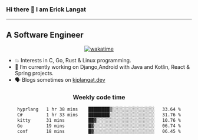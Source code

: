 ### Hi there 👋 I am Erick Langat
---
## A Software Engineer

<div align="center">
  
[![wakatime](https://wakatime.com/badge/user/55eadf42-c1c5-4930-b153-72952ac5ca5c.svg)](https://wakatime.com/@55eadf42-c1c5-4930-b153-72952ac5ca5c)

</div>

<!--
**elkiplangat/elkiplangat** is a ✨ _special_ ✨ repository because its `README.md` (this file) appears on your GitHub profile.

Here are some ideas to get you started:

- 🔭 I’m currently working on ...
- 🌱 I’m currently learning ...
- 👯 I’m looking to collaborate on ...
- 🤔 I’m looking for help with ...
- 💬 Ask me about ...
- 📫 How to reach me: ...
- 😄 Pronouns: ...
- ⚡ Fun fact: ...
-->
- 💥 Interests in C, Go, Rust & Linux programming. 
- 🔭 I’m currently working on Django,Android with Java and Kotlin, React & Spring projects.
-  🗣️ Blogs sometimes on [kiplangat.dev](https://kiplangat.dev)

<div align="center">
  <h3> Weekly code time </h3>

<!--START_SECTION:waka-->

```txt
hyprlang   1 hr 38 mins    ████████▒░░░░░░░░░░░░░░░░   33.64 %
C#         1 hr 33 mins    ████████░░░░░░░░░░░░░░░░░   31.76 %
kitty      31 mins         ██▓░░░░░░░░░░░░░░░░░░░░░░   10.76 %
Go         19 mins         █▓░░░░░░░░░░░░░░░░░░░░░░░   06.74 %
conf       18 mins         █▓░░░░░░░░░░░░░░░░░░░░░░░   06.45 %
```

<!--END_SECTION:waka-->

</div>

